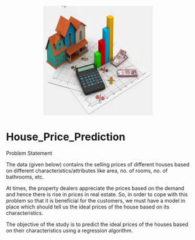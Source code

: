 
<p align="center">
  <img src="https://github.com/pr-atha-m/House_Price_Prediction/blob/main/pictures/housing.jpg" width="300" height="300" />
</p>

# House_Price_Prediction
Problem Statement

The data (given below) contains the selling prices of different houses based on different characteristics/attributes like area, no. of rooms, no. of bathrooms, etc.

At times, the property dealers appreciate the prices based on the demand and hence there is rise in prices in real estate. So, in order to cope with this problem so that it is beneficial for the customers, we must have a model in place which should tell us the ideal prices of the house based on its characteristics.

The objective of the study is to predict the ideal prices of the houses based on their characteristics using a regression algorithm.
